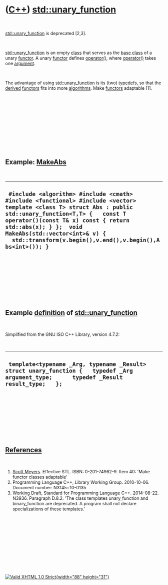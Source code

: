 



 

 

 

 

 

([C++](Cpp.htm)) [std::unary\_function](CppStdUnary_function.htm)
=================================================================

 

[std::unary\_function](CppStdUnary_function.htm) is deprecated \[2,3\].

 

[std::unary\_function](CppStdUnary_function.htm) is an empty
[class](CppClass.htm) that serves as the [base class](CppBaseClass.htm)
of a unary [functor](CppFunctor.htm). A unary [functor](CppFunctor.htm)
defines [operator()](CppOperatorFunctionCall.htm), where
[operator()](CppOperatorFunctionCall.htm) takes one
[argument](CppArgument.htm).

 

The advantage of using [std::unary\_function](CppStdUnary_function.htm)
is its (two) [typedef](CppTypedef.htm)s, so that the
[derived](CppDerivedClass.htm) [functors](CppFunctor.htm) fits into more
[algorithms](CppAlgorithm.htm). Make [functors](CppFunctor.htm)
adaptable \[1\].

 

 

 

 

 

 

Example: [MakeAbs](CppMakeAbs.htm)
----------------------------------

 

  ------------------------------------------------------------------------------------------------------------------------------------------------------------------------------------------------------------------------------------------------------------------------------------------------------------------------
  ` #include <algorithm> #include <cmath> #include <functional> #include <vector>  template <class T> struct Abs : public std::unary_function<T,T> {   const T operator()(const T& x) const { return std::abs(x); } };  void MakeAbs(std::vector<int>& v) {   std::transform(v.begin(),v.end(),v.begin(),Abs<int>()); }`
  ------------------------------------------------------------------------------------------------------------------------------------------------------------------------------------------------------------------------------------------------------------------------------------------------------------------------

 

 

 

 

 

Example [definition](CppDefinition.htm) of [std::unary\_function](CppStdUnary_function.htm)
-------------------------------------------------------------------------------------------

 

Simplified from the GNU ISO C++ Library, version 4.7.2:

 

  -------------------------------------------------------------------------------------------------------------------------------------------
  ` template<typename _Arg, typename _Result> struct unary_function {   typedef _Arg argument_type;      typedef _Result result_type;   };`
  -------------------------------------------------------------------------------------------------------------------------------------------

 

 

 

 

 

[References](CppReferences.htm)
-------------------------------

 

1.  [Scott Meyers](CppScottMeyers.htm). Effective STL.
    ISBN: 0-201-74962-9. Item 40: 'Make functor classes adaptable'
2.  Programming Language C++, Library Working Group. 2010-10-06.
    Document number: N3145=10-0135
3.  Working Draft, Standard for Programming Language C++.
    2014-08-22. N3936. Paragraph D.8.2. 'The class templates
    unary\_function and binary\_function are deprecated. A program shall
    not declare specializations of these templates.'

 

 

 

 

 





 

[![Valid XHTML 1.0 Strict](valid-xhtml10.png){width="88"
height="31"}](http://validator.w3.org/check?uri=referer)
